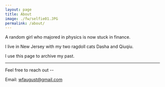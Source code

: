 ```yaml
---
layout: page
title: About
image: ./fw/selfie01.JPG
permalink: /about/
---
```


A random girl who majored in physics is now stuck in finance. 

I live in New Jersey with my two ragdoll cats Dasha and Qiuqiu.

I use this page to archive my past.


****
Feel free to reach out --

Email: wfaugust@gmail.com               




